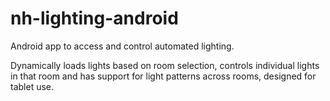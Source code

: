 # nh-lighting-android
Android app to access and control automated lighting.

Dynamically loads lights based on room selection, controls individual lights in that room and has support for light patterns across rooms, designed for tablet use.
